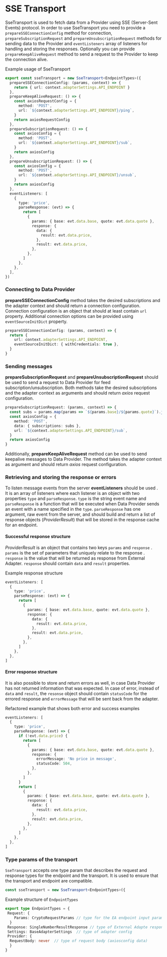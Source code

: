 # SSE Transport

SseTransport is used to fetch data from a Provider using SSE (Server-Sent Events) protocol. In order to use SseTransport you need to provide a `prepareSSEConnectionConfig` method for connection, `prepareSubscriptionRequest` and `prepareUnsubscriptionRequest` methods for sending data to the Provider and `eventListeners` array of listeners for handling and storing the responses. Optionally you can provide `prepareKeepAliveRequest` method to send a request to the Provider to keep the connection alive.

Example usage of SseTransport
```typescript  
export const sseTransport = new SseTransport<EndpointTypes>({
  prepareSSEConnectionConfig: (params, context) => {
    return { url: context.adapterSettings.API_ENDPOINT }
  },
  prepareKeepAliveRequest: () => {
    const axiosRequestConfig = {
      method: 'POST',
      url: `${context.adapterSettings.API_ENDPOINT}/ping`,
    }
    return axiosRequestConfig
  },
  prepareSubscriptionRequest: () => {
    const axiosConfig = {
      method: 'POST',
      url: `${context.adapterSettings.API_ENDPOINT}/sub`,
    }
    return axiosConfig
  },
  prepareUnsubscriptionRequest: () => {
    const axiosConfig = {
      method: 'POST',
      url: `${context.adapterSettings.API_ENDPOINT}/unsub`,
    }
    return axiosConfig
  },
  eventListeners: [
    {
      type: 'price',
      parseResponse: (evt) => {
        return [
          {
            params: { base: evt.data.base, quote: evt.data.quote },
            response: {
              data: {
                result: evt.data.price,
              },
              result: evt.data.price,
            },
          },
        ]
      },
    },
  ],
})
```
### Connecting to Data Provider

**prepareSSEConnectionConfig**  method takes  the desired subscriptions and the adapter context and should return a connection configuration.
Connection configuration is an object that should at least contain `url` property. Additional connection options can be provided using `eventSourceInitDict` property.
```typescript
prepareSSEConnectionConfig: (params, context) => {
  return {
    url: context.adapterSettings.API_ENDPOINT,
    eventSourceInitDict: { withCredentials: true },
  }
}
```

### Sending messages

**prepareSubscriptionRequest**  and **prepareUnsubscriptionRequest** should be used to send a request to Data Provider for feed subscription/unsubscription. Both methods take the desired subscriptions and the adapter context as arguments and should return *axios* request configuration.
```typescript
prepareSubscriptionRequest: (params, context) => {
  const subs = params.map(params => `${params.base}/${params.quote}`).join(',')
  const axiosConfig = {
    method: 'POST',
    data: { subscriptions: subs },
    url: `${context.adapterSettings.API_ENDPOINT}/sub`,
  }
  return axiosConfig
}
```

Additionally, **prepareKeepAliveRequest** method can be used to send keepalive messages to Data Provider. The method takes the adapter context as argument and should return *axios* request configuration.

### Retrieving and storing the response or errors

To listen message events from the server **eventListeners** should be used . It is an array of listeners where each listener is an object with two properties `type` and `parseResponse`. `type` is the string event name and `parseResponse` is a function that will be executed  when Data Provider sends an event with a name specified in the `type`.
`parseResponse` has one argument, raw event from the server, and should  build and return a list of response objects (*ProviderResult*) that will be stored in the response cache for an endpoint.

#### Successful response structure

*ProviderResult* is an object that contains two keys `params` and `response` . `params` is the set of parameters that uniquely relate to the response . `response` is the value that will be returned as response from External Adapter. `response` should contain `data` and `result` properties.

Example response structure
```typescript  
eventListeners: [
  {
    type: 'price',
    parseResponse: (evt) => {
      return [
        {
          params: { base: evt.data.base, quote: evt.data.quote },
          response: {
            data: {
              result: evt.data.price,
            },
            result: evt.data.price,
          },
        },
      ]
    },
  },
]
```

#### Error response structure

It is also possible to store and return errors as well, in case Data Provider has not returned information that was expected.  In case of error, instead of `data` and `result`, the `resonse` object should contain `statusCode` for the errored response and `errorMessage` that will be sent back from the adapter.

Refactored example that shows both error and success examples
```typescript
eventListeners: [
  {
    type: 'price',
    parseResponse: (evt) => {
      if (!evt.data.price) {
        return [
          {
            params: { base: evt.data.base, quote: evt.data.quote },
            response: {
              errorMessage: 'No price in message',
              statusCode: 504,
            },
          },
        ]
      }
      return [
        {
          params: { base: evt.data.base, quote: evt.data.quote },
          response: {
            data: {
              result: evt.data.price,
            },
            result: evt.data.price,
          },
        },
      ]
    },
  },
]
```
### Type params of the transport

`SseTransport` accepts one type param that describes the request and response types for the endpoint and the transport. It is used to ensure that the transport and endpoint are compatible.

```typescript
const sseTransport = new SseTransport<EndpointTypes>({
```
Example structure of `EndpointTypes`
```typescript
export type EndpointTypes = {  
 Request: {  
	Params: CryptoRequestParams // type for the EA endpoint input parameters
  }  
 Response: SingleNumberResultResponse // type of External Adapte response. `SingleNumberResultResponse` is built in type that indicates that both `data` and `result` are numbers
 Settings: BaseAdapterSettings  // type of adapter config
 Provider: {  
  RequestBody: never  // type of request body (axiosconfig data)
  }  
}
```

 